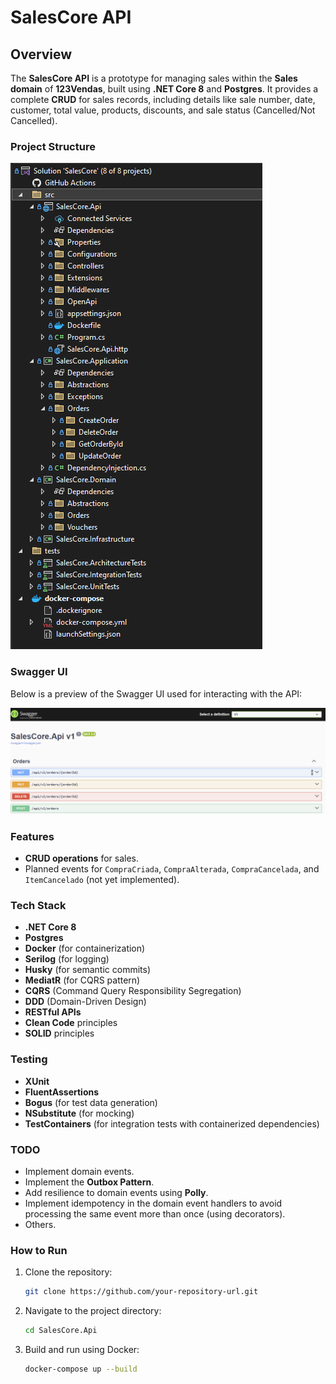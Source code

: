 # SalesCore API

## Overview

The **SalesCore API** is a prototype for managing sales within the **Sales domain** of **123Vendas**, built using **.NET Core 8** and **Postgres**. It provides a complete **CRUD** for sales records, including details like sale number, date, customer, total value, products, discounts, and sale status (Cancelled/Not Cancelled).

### Project Structure
![Project Structure](./images/project-structure.png)

### Swagger UI
Below is a preview of the Swagger UI used for interacting with the API:

![Swagger UI](./images/project-swagger.png)

### Features
- **CRUD operations** for sales.
- Planned events for `CompraCriada`, `CompraAlterada`, `CompraCancelada`, and `ItemCancelado` (not yet implemented).

### Tech Stack
- **.NET Core 8**
- **Postgres**
- **Docker** (for containerization)
- **Serilog** (for logging)
- **Husky** (for semantic commits)
- **MediatR** (for CQRS pattern)
- **CQRS** (Command Query Responsibility Segregation)
- **DDD** (Domain-Driven Design)
- **RESTful APIs**
- **Clean Code** principles
- **SOLID** principles

### Testing
- **XUnit**
- **FluentAssertions**
- **Bogus** (for test data generation)
- **NSubstitute** (for mocking)
- **TestContainers** (for integration tests with containerized dependencies)

### TODO
- Implement domain events.
- Implement the **Outbox Pattern**.
- Add resilience to domain events using **Polly**.
- Implement idempotency in the domain event handlers to avoid processing the same event more than once (using decorators).
- Others.

### How to Run
1. Clone the repository:
   ```bash
   git clone https://github.com/your-repository-url.git

2. Navigate to the project directory:
   ```bash
   cd SalesCore.Api

3. Build and run using Docker:
   ```bash
   docker-compose up --build